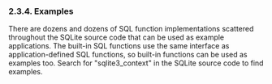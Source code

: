 ### 2\.3\.4\. Examples


There are dozens and dozens of SQL function implementations scattered
throughout the SQLite source code that can be used as example applications.
The built\-in SQL functions use the same interface as application\-defined
SQL functions, so built\-in functions can be used as examples too.
Search for "sqlite3\_context" in the SQLite source code to find examples.




